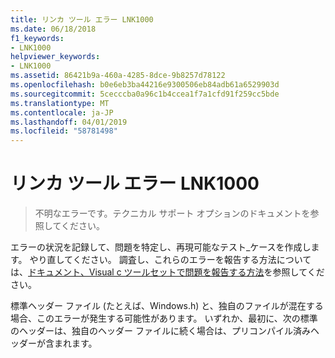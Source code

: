 ```yaml
---
title: リンカ ツール エラー LNK1000
ms.date: 06/18/2018
f1_keywords:
- LNK1000
helpviewer_keywords:
- LNK1000
ms.assetid: 86421b9a-460a-4285-8dce-9b8257d78122
ms.openlocfilehash: b0e6eb3ba44216e9300506eb84adb61a6529903d
ms.sourcegitcommit: 5cecccba0a96c1b4ccea1f7a1cfd91f259cc5bde
ms.translationtype: MT
ms.contentlocale: ja-JP
ms.lasthandoff: 04/01/2019
ms.locfileid: "58781498"
---
```

# <a name="linker-tools-error-lnk1000"></a>リンカ ツール エラー LNK1000

> 不明なエラーです。テクニカル サポート オプションのドキュメントを参照してください。

エラーの状況を記録して、問題を特定し、再現可能なテスト_ケースを作成します。 やり直してください。 調査し、これらのエラーを報告する方法については、[ドキュメント、Visual c ツールセットで問題を報告する方法](../../overview/how-to-report-a-problem-with-the-visual-cpp-toolset.md)を参照してください。

標準ヘッダー ファイル (たとえば、Windows.h) と、独自のファイルが混在する場合、このエラーが発生する可能性があります。 いずれか、最初に、次の標準のヘッダーは、独自のヘッダー ファイルに続く場合は、プリコンパイル済みヘッダーが含まれます。